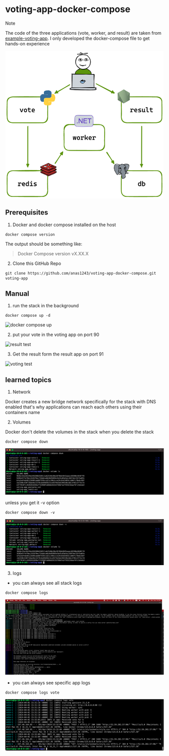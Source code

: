 # voting-app-docker-compose
> [!NOTE]
> The code of the three applications (vote, worker, and result) are taken from [example-voting-app](https://github.com/dockersamples/example-voting-app). I only developed the docker-compose file to get hands-on experience

![Architecture diagram](images/architecture.excalidraw.png)

## Prerequisites
1. Docker and docker compose installed on the host
```shell
docker compose version
```
The output should be something like:
> Docker Compose version vX.XX.X

2. Clone this GitHub Repo
```shell
git clone https://github.com/anas1243/voting-app-docker-compose.git voting-app
```

## Manual
1. run the stack in the background
```shell
docker compose up -d
```
![docker compose up](images/Screenshot%202024-04-01%20at%204.40.09 PM.png)

2. put your vote in the voting app on port 90

![result test](images/Screenshot%202024-04-01%20at%204.43.04 PM.png)

3. Get the result form the result app on port 91

![voting test](images/Screenshot%202024-04-01%20at%204.42.55 PM.png)

## learned topics

1. Network

Docker creates a new bridge network specifically for the stack with DNS enabled that's why applications can reach each others using their containers name

2. Volumes

Docker don't delete the volumes in the stack when you delete the stack
```shell
docker compose down
```
![docker compose down](images/docker-compose-down.png)

unless you get it -v option

```shell
docker compose down -v
```
![docker compose down -v](images/docker-compose-down-volume.png)

3. logs 

- you can always see all stack logs

```shell
docker compose logs
```

![all logs](images/all-logs.png)

- you can always see specific app logs

```shell
docker compose logs vote
```

![vote logs](images/vote-logs.png)


